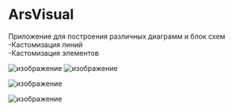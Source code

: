 <h1>ArsVisual</h1>
Приложение для построения различных диаграмм и блок схем
<br>-Кастомизация линий<br>
-Кастомизация элементов

![изображение](https://github.com/user-attachments/assets/cb878cfa-fd0f-46b3-a1de-8f2685c5d4f2)
![изображение](https://github.com/user-attachments/assets/2d47c107-fa62-4af1-9393-07d8930d3429)

![изображение](https://github.com/user-attachments/assets/013fe8e3-edec-4020-beed-7388c4fe9c08)

![изображение](https://github.com/user-attachments/assets/6230efc5-f6ec-4f35-81d6-8c6d9c2238d6)
